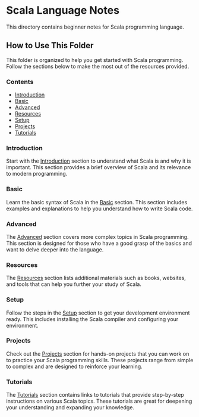 # Scala Language Notes

This directory contains beginner notes for Scala programming language.

## How to Use This Folder

This folder is organized to help you get started with Scala programming. Follow the sections below to make the most out of the resources provided.

### Contents

- [Introduction](Introduction.md)
- [Basic](Basic.md)
- [Advanced](Advanced.md)
- [Resources](Resources.md)
- [Setup](Setup.md)
- [Projects](Projects.md)
- [Tutorials](Tutorials.md)

### Introduction

Start with the [Introduction](#introduction) section to understand what Scala is and why it is important. This section provides a brief overview of Scala and its relevance to modern programming.

### Basic

Learn the basic syntax of Scala in the [Basic](#basic) section. This section includes examples and explanations to help you understand how to write Scala code.

### Advanced

The [Advanced](#advanced) section covers more complex topics in Scala programming. This section is designed for those who have a good grasp of the basics and want to delve deeper into the language.

### Resources

The [Resources](#resources) section lists additional materials such as books, websites, and tools that can help you further your study of Scala.

### Setup

Follow the steps in the [Setup](#setup) section to get your development environment ready. This includes installing the Scala compiler and configuring your environment.

### Projects

Check out the [Projects](#projects) section for hands-on projects that you can work on to practice your Scala programming skills. These projects range from simple to complex and are designed to reinforce your learning.

### Tutorials

The [Tutorials](#tutorials) section contains links to tutorials that provide step-by-step instructions on various Scala topics. These tutorials are great for deepening your understanding and expanding your knowledge.

